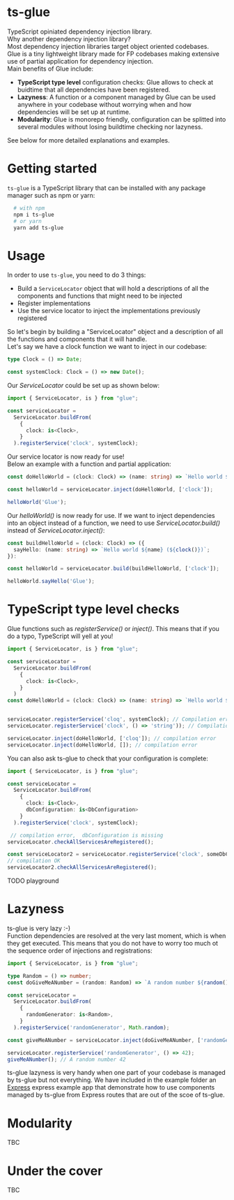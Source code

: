 # ts-glue

TypeScript opiniated dependency injection library.  
Why another dependency injection library?  
Most dependency injection libraries target object oriented codebases.  
Glue is a tiny lightweight library made for FP codebases making extensive use of partial application for dependency injection.  
Main benefits of Glue include:  
- **TypeScript type level** configuration checks: Glue allows to check at buidtime that all dependencies have been registered.
- **Lazyness**: A function or a component managed by Glue can be used anywhere in your codebase without worrying when and how dependencies will be set up at runtime.  
- **Modularity**: Glue is monorepo friendly, configuration can be splitted into several modules without losing buildtime checking nor lazyness.  

See below for more detailed explanations and examples.


# Getting started
`ts-glue` is a TypeScript library that can be installed with any package manager such as npm or yarn:  

```sh
  # with npm
  npm i ts-glue
  # or yarn
  yarn add ts-glue

```

# Usage
In order to use `ts-glue`, you need to do 3 things:
- Build a `ServiceLocator` object that will hold a descriptions of all the components and functions that might need to be injected
- Register implementations 
- Use the service locator to inject the implementations previously registered

So let's begin by building a "ServiceLocator" object and a description of all the functions and components that it will handle.  
Let's say we have a clock function we want to inject in our codebase:  
```typescript
type Clock = () => Date;

const systemClock: Clock = () => new Date();
```

Our *ServiceLocator* could be set up as shown below:  
```typescript
import { ServiceLocator, is } from "glue";

const serviceLocator = 
  ServiceLocator.buildFrom(
    {
      clock: is<Clock>,
    }
  ).registerService('clock', systemClock);
```

Our service locator is now ready for use!  
Below an example with a function and partial application:
```typescript
const doHelloWorld = (clock: Clock) => (name: string) => `Hello world ${name} (${clock()})`;

const helloWorld = serviceLocator.inject(doHelloWorld, ['clock']);

helloWorld('Glue');
```

Our *helloWorld()* is now ready for use. If we want to inject dependencies into an object instead of a function, we need to use *ServiceLocator.build()* instead of *ServiceLocator.inject()*:
```typescript
const buildHelloWorld = (clock: Clock) => ({ 
  sayHello: (name: string) => `Hello world ${name} (${clock()})`;
}):

const helloWorld = serviceLocator.build(buildHelloWorld, ['clock']);

helloWorld.sayHello('Glue');
```

# TypeScript type level checks
Glue functions such as *registerService()* or *inject()*. This means that if you do a typo, TypeScript will yell at you!

```typescript
import { ServiceLocator, is } from "glue";

const serviceLocator = 
  ServiceLocator.buildFrom(
    {
      clock: is<Clock>,
    }
  )
const doHelloWorld = (clock: Clock) => (name: string) => `Hello world ${name} (${clock()})`;


serviceLocator.registerService('cloq', systemClock); // Compilation error 
serviceLocator.registerService('clock', () => 'string')); // Compilation error

serviceLocator.inject(doHelloWorld, ['cloq']); // compilation error
serviceLocator.inject(doHelloWorld, []); // compilation error
```

You can also ask ts-glue to check that your configuration is complete:
```typescript
import { ServiceLocator, is } from "glue";

const serviceLocator = 
  ServiceLocator.buildFrom(
    {
      clock: is<Clock>,
      dbConfiguration: is<DbConfiguration>
    }
  ).registerService('clock', systemClock);

 // compilation error,  dbConfiguration is missing
serviceLocator.checkAllServicesAreRegistered();

const serviceLocator2 = serviceLocator.registerService('clock', someDbConfiguration);
// compilation OK
serviceLocator2.checkAllServicesAreRegistered();

```


TODO playground

# Lazyness
ts-glue is very lazy :-)  
Function dependencies are resolved at the very last moment, which is when they get executed. This means that you do 
not have to worry too much ot the sequence order of injections and registrations:

```typescript
import { ServiceLocator, is } from "glue";

type Random = () => number;
const doGiveMeANumber = (random: Random) => `A random number ${random()}`

const serviceLocator = 
  ServiceLocator.buildFrom(
    {
      randomGenerator: is<Random>,
    }
  ).registerService('randomGenerator', Math.random);

const giveMeANumber = serviceLocator.inject(doGiveMeANumber, ['randomGenerator']);

serviceLocator.registerService('randomGenerator', () => 42);
giveMeANumber(); // A random number 42

```

ts-glue lazyness is very handy when one part of your codebase is managed by ts-glue but not everything.
We have included in the example folder an [Express](TODO) express example app that demonstrate how to use components managed by ts-glue from Express routes that are out of the scoe of ts-glue.

# Modularity
TBC

# Under the cover
TBC